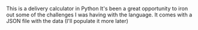 This is a delivery calculator in Python
It's been a great opportunity to iron out some of the challenges I was having with the language.
It comes with a JSON file with the data (I'll populate it more later)
